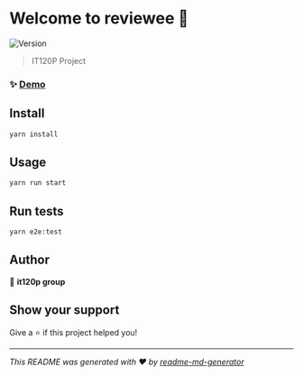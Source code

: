 # Welcome to reviewee 👋
![Version](https://img.shields.io/badge/version-0.1.0-blue.svg?cacheSeconds=2592000)

> IT120P Project

### ✨ [Demo](localhost:3000)

## Install

```sh
yarn install
```

## Usage

```sh
yarn run start
```

## Run tests

```sh
yarn e2e:test
```

## Author

👤 **it120p group**


## Show your support

Give a ⭐️ if this project helped you!


***
_This README was generated with ❤️ by [readme-md-generator](https://github.com/kefranabg/readme-md-generator)_
